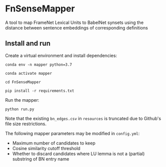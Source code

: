 # FnSenseMapper
A tool to map FrameNet Lexical Units to BabelNet synsets using the distance between sentence embeddings of corresponding definitions


## Install and run
Create a virtual environment and install dependencies:
```
conda env -n mapper python=3.7
```
```
conda activate mapper
```
```
cd FnSenseMapper
```
```
pip install -r requirements.txt
```

Run the mapper:
```
python run.py
```

Note that the existing `bn_edges.csv` in `resources` is truncated due to Github's file size restrictions.

The following mapper parameters may be modified in `config.yml`:
- Maximum number of candidates to keep
- Cosine similarity cutoff threshold
- Whether to discard candidates where LU lemma is not a (partial) substring of BN entry name
